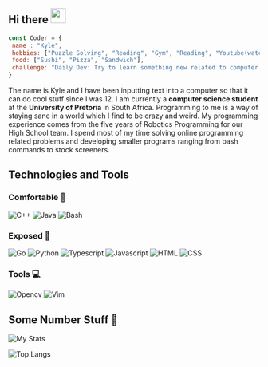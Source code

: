 ## Hi there <img src="https://raw.githubusercontent.com/MartinHeinz/MartinHeinz/master/wave.gif" width="30px">
```javascript
const Coder = {
 name : "Kyle",
 hobbies: ["Puzzle Solving", "Reading", "Gym", "Reading", "Youtube(watching)"],
 food: ["Sushi", "Pizza", "Sandwich"],
 challenge: "Daily Dev: Try to learn something new related to computer science"
}
```

The name is Kyle and I have been inputting text into a computer so that it can do cool stuff since I was 12. I am currently a **computer science student** at the **University of Pretoria** in South Africa. Programming to me is a way of staying sane in a world which I find to be crazy and weird.
My programming experience comes from the five years of Robotics Programming for our High School team. I spend most of my time solving online
programming related problems and developing smaller programs ranging from bash commands to stock screeners.

## Technologies and Tools 

### Comfortable 🔧
![C++](https://img.shields.io/badge/🔧-C++-blue)
![Java](https://img.shields.io/badge/🔧-Java-red)
![Bash](https://img.shields.io/badge/🔧-Bash-black)

### Exposed 🔧
![Go](https://img.shields.io/badge/🔧-Go-blue)
![Python](https://img.shields.io/badge/🔧-Python-yellow)
![Typescript](https://img.shields.io/badge/🔧-Typescript-lightblue)
![Javascript](https://img.shields.io/badge/🔧-Javascript-black)
![HTML](https://img.shields.io/badge/🔧-HTML-orange)
![CSS](https://img.shields.io/badge/🔧-CSS-purple)

### Tools 💻
![Opencv](https://img.shields.io/badge/💻-Opencv-cyan)
![Vim](https://img.shields.io/badge/💻-Vim-green)

## Some Number Stuff 🧮
![My Stats](https://github-readme-stats.vercel.app/api?username=sKorpion19091&show_icons=true&theme=nord) 

![Top Langs](https://github-readme-stats.vercel.app/api/top-langs/?username=sKorpion19091&show_icons=true&theme=nord)
